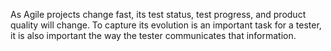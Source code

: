As Agile projects change fast, its test status, test progress, and product quality will change. To capture its evolution is an important task for a tester, it is also important the way the tester communicates that information.
